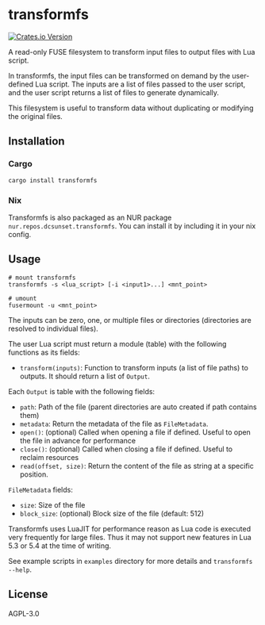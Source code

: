 # transformfs

[![Crates.io Version](https://img.shields.io/crates/v/transformfs)](https://crates.io/crates/transformfs)

A read-only FUSE filesystem to transform input files to output files with Lua script.

In transformfs, the input files can be transformed on demand by the user-defined Lua script.
The inputs are a list of files passed to the user script,
and the user script returns a list of files to generate dynamically.

This filesystem is useful to transform data without duplicating or modifying the original files.

## Installation

### Cargo

```shell
cargo install transformfs
```

### Nix

Transformfs is also packaged as an NUR package `nur.repos.dcsunset.transformfs`.
You can install it by including it in your nix config.


## Usage

``` shell
# mount transformfs
transformfs -s <lua_script> [-i <input1>...] <mnt_point>

# umount
fusermount -u <mnt_point>
```

The inputs can be zero, one, or multiple files or directories (directories are resolved to individual files).

The user Lua script must return a module (table) with the following functions as its fields:
- `transform(inputs)`: Function to transform inputs (a list of file paths) to outputs. It should return a list of `Output`.

Each `Output` is table with the following fields:
- `path`: Path of the file (parent directories are auto created if path contains them)
- `metadata`: Return the metadata of the file as `FileMetadata`.
- `open()`: (optional) Called when opening a file if defined. Useful to open the file in advance for performance
- `close()`: (optional) Called when closing a file if defined. Useful to reclaim resources
- `read(offset, size)`: Return the content of the file as string at a specific position.

`FileMetadata` fields:
- `size`: Size of the file
- `block_size`: (optional) Block size of the file (default: 512)


Transformfs uses LuaJIT for performance reason as Lua code is executed very frequently for large files.
Thus it may not support new features in Lua 5.3 or 5.4 at the time of writing.

See example scripts in `examples` directory for more details and `transformfs --help`.


## License

AGPL-3.0

